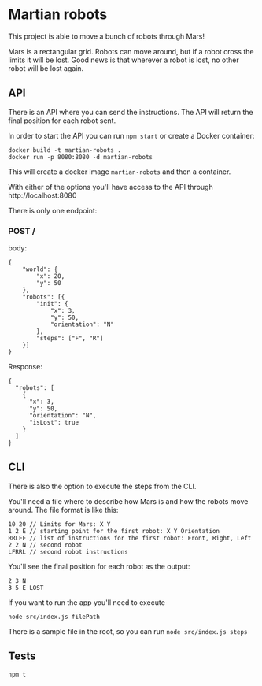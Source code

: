 # Martian robots

This project is able to move a bunch of robots through Mars!

Mars is a rectangular grid. Robots can move around, but if a robot cross the limits it will be lost. Good news is that wherever a robot is lost, no other robot will be lost again.

## API
There is an API where you can send the instructions. The API will return the final position for each robot sent.

In order to start the API you can run `npm start` or create a Docker container:
```
docker build -t martian-robots .
docker run -p 8080:8080 -d martian-robots
```
This will create a docker image `martian-robots` and then a container.

With either of the options you'll have access to the API through http://localhost:8080

There is only one endpoint:

### POST /
body:
```
{
	"world": {
		"x": 20,
		"y": 50
	},
	"robots": [{
		"init": {
			"x": 3,
			"y": 50,
			"orientation": "N"
		},
		"steps": ["F", "R"]
	}]
}
```
Response:
```
{
  "robots": [
    {
      "x": 3,
      "y": 50,
      "orientation": "N",
      "isLost": true
    }
  ]
}
```

## CLI
There is also the option to execute the steps from the CLI.

You'll need a file where to describe how Mars is and how the robots move around. The file format is like this:

```
10 20 // Limits for Mars: X Y
1 2 E // starting point for the first robot: X Y Orientation
RRLFF // list of instructions for the first robot: Front, Right, Left
2 2 N // second robot
LFRRL // second robot instructions
```

You'll see the final position for each robot as the output:
```
2 3 N
3 5 E LOST
```

If you want to run the app you'll need to execute
```
node src/index.js filePath
```

There is a sample file in the root, so you can run `node src/index.js steps`

## Tests

```
npm t
```

